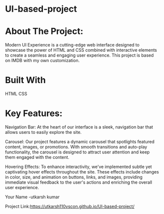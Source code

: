 # UI-based-project

# About The Project: 
Modern UI Experience is a cutting-edge web interface designed to showcase the power of HTML and CSS combined with interactive elements to create a seamless and engaging user experience. This project is based on IMDB with my own customization.


# Built With
HTML
CSS

# Key Features:
Navigation Bar: At the heart of our interface is a sleek, navigation bar that allows users to easily explore the site. 

Carousel: Our project features a dynamic carousel that spotlights featured content, images, or promotions. With smooth transitions and auto-play functionality, the carousel is designed to attract user attention and keep them engaged with the content.

Hovering Effects: To enhance interactivity, we've implemented subtle yet captivating hover effects throughout the site. These effects include changes in color, size, and animation on buttons, links, and images, providing immediate visual feedback to the user's actions and enriching the overall user experience.


Your Name -utkarsh kumar

Project Link:https://utkarsh110vscon.github.io/UI-based-project/
